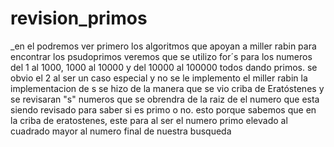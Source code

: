 # revision_primos
_en el podremos ver primero los algoritmos que apoyan a miller rabin para encontrar los psudoprimos 
veremos que se utilizo for´s para los numeros del 1 al 1000, 1000 al 10000 y del 10000 al 100000 todos dando primos.
se obvio el 2 al ser un caso especial y no se le implemento el miller rabin 
la implementacion de s se hizo de la manera que se vio criba de Eratóstenes y se revisaran "s" numeros que se obrendra de la raiz de el numero que esta siendo revisado para saber si es primo o no. esto porque sabemos que en la criba de eratostenes, este para al ser el numero primo elevado al cuadrado mayor al numero final de nuestra busqueda
